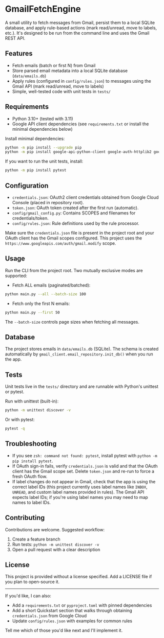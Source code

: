 
# GmailFetchEngine

A small utility to fetch messages from Gmail, persist them to a local SQLite database, and apply rule-based actions (mark read/unread, move to labels, etc.). It's designed to be run from the command line and uses the Gmail REST API.

## Features

- Fetch emails (batch or first N) from Gmail
- Store parsed email metadata into a local SQLite database (`data/emails.db`)
- Apply rules (configured in `config/rules.json`) to messages using the Gmail API (mark read/unread, move to labels)
- Simple, well-tested code with unit tests in `tests/`

## Requirements

- Python 3.10+ (tested with 3.11)
- Google API client dependencies (see `requirements.txt` or install the minimal dependencies below)

Install minimal dependencies:

```bash
python -m pip install --upgrade pip
python -m pip install google-api-python-client google-auth-httplib2 google-auth-oauthlib
```

If you want to run the unit tests, install:

```bash
python -m pip install pytest
```

## Configuration

- `credentials.json`: OAuth2 client credentials obtained from Google Cloud Console (placed in repository root).
- `token.json`: OAuth token created after the first run (automatic).
- `config/gmail_config.py`: Contains SCOPES and filenames for credentials/token.
- `config/rules.json`: Rule definitions used by the rule processor.

Make sure the `credentials.json` file is present in the project root and your OAuth client has the Gmail scopes configured. This project uses the `https://www.googleapis.com/auth/gmail.modify` scope.

## Usage

Run the CLI from the project root. Two mutually exclusive modes are supported:

- Fetch ALL emails (paginated/batched):

```bash
python main.py --all --batch-size 100
```

- Fetch only the first N emails:

```bash
python main.py --first 50
```

The `--batch-size` controls page sizes when fetching all messages.

## Database

The project stores emails in `data/emails.db` (SQLite). The schema is created automatically by `gmail_client.email_repository.init_db()` when you run the app.

## Tests

Unit tests live in the `tests/` directory and are runnable with Python's unittest or pytest.

Run with unittest (built-in):

```bash
python -m unittest discover -v
```

Or with pytest:

```bash
pytest -q
```

## Troubleshooting

- If you see `zsh: command not found: pytest`, install pytest with `python -m pip install pytest`.
- If OAuth sign-in fails, verify `credentials.json` is valid and that the OAuth client has the Gmail scope set. Delete `token.json` and re-run to force a fresh OAuth flow.
- If label changes do not appear in Gmail, check that the app is using the correct label IDs (this project currently uses label names like `INBOX`, `UNREAD`, and custom label names provided in rules). The Gmail API expects label IDs; if you're using label names you may need to map names to label IDs.

## Contributing

Contributions are welcome. Suggested workflow:

1. Create a feature branch
2. Run tests: `python -m unittest discover -v`
3. Open a pull request with a clear description

## License

This project is provided without a license specified. Add a LICENSE file if you plan to open-source it.

---

If you'd like, I can also:

- Add a `requirements.txt` or `pyproject.toml` with pinned dependencies
- Add a short Quickstart section that walks through obtaining `credentials.json` from Google Cloud
- Update `config/rules.json` with examples for common rules

Tell me which of those you'd like next and I'll implement it.
